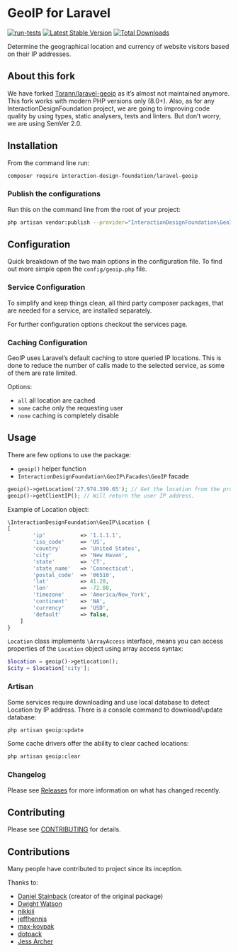 # GeoIP for Laravel

[![run-tests](https://github.com/InteractionDesignFoundation/laravel-geoip/actions/workflows/run-tests.yml/badge.svg)](https://github.com/InteractionDesignFoundation/laravel-geoip/actions/workflows/run-tests.yml)
[![Latest Stable Version](https://poser.pugx.org/interaction-design-foundation/laravel-geoip/v/stable.png)](https://packagist.org/packages/interaction-design-foundation/laravel-geoip)
[![Total Downloads](https://poser.pugx.org/interaction-design-foundation/laravel-geoip/downloads.png)](https://packagist.org/packages/interaction-design-foundation/laravel-geoip)

Determine the geographical location and currency of website visitors based on their IP addresses.


## About this fork

We have forked [Torann/laravel-geoip](https://github.com/Torann/laravel-geoip) as it’s almost not maintained anymore.
This fork works with modern PHP versions only (8.0+).
Also, as for any InteractionDesignFoundation project, we are going to improving code quality by using types, static analysers, tests and linters.
But don’t worry, we are using SemVer 2.0.


## Installation

From the command line run:

```sh
composer require interaction-design-foundation/laravel-geoip
```


### Publish the configurations

Run this on the command line from the root of your project:
```sh
php artisan vendor:publish --provider="InteractionDesignFoundation\GeoIP\GeoIPServiceProvider" --tag=config
```


## Configuration

Quick breakdown of the two main options in the configuration file.
To find out more simple open the `config/geoip.php` file.


### Service Configuration

To simplify and keep things clean, all third party composer packages, that are needed for a service, are installed separately.

For further configuration options checkout the services page.


### Caching Configuration

GeoIP uses Laravel’s default caching to store queried IP locations.
This is done to reduce the number of calls made to the selected service, as some of them are rate limited.

Options:
 - `all` all location are cached
 - `some` cache only the requesting user
 - `none` caching is completely disable


## Usage

There are few options to use the package:
 - `geoip()` helper function
 - `InteractionDesignFoundation\GeoIP\Facades\GeoIP` facade

```php
geoip()->getLocation('27.974.399.65'); // Get the location from the provided IP.
geoip()->getClientIP(); // Will return the user IP address.
```

Example of Location object:
```php
\InteractionDesignFoundation\GeoIP\Location {
[
        'ip'           => '1.1.1.1',
        'iso_code'     => 'US',
        'country'      => 'United States',
        'city'         => 'New Haven',
        'state'        => 'CT',
        'state_name'   => 'Connecticut',
        'postal_code'  => '06510',
        'lat'          => 41.28,
        'lon'          => -72.88,
        'timezone'     => 'America/New_York',
        'continent'    => 'NA',
        'currency'     => 'USD',
        'default'      => false,
    ]
}
```

`Location` class implements `\ArrayAccess` interface, means you can access properties of the `Location` object using array access syntax:
```php
$location = geoip()->getLocation();
$city = $location['city'];
```

### Artisan

Some services require downloading and use local database to detect Location by IP address.
There is a console command to download/update database:
```sh
php artisan geoip:update
```

Some cache drivers offer the ability to clear cached locations:
```sh
php artisan geoip:clear
```

### Changelog

Please see [Releases](https://github.com/InteractionDesignFoundation/laravel-geoip/releases) for more information on what has changed recently.


## Contributing

Please see [CONTRIBUTING](.github/CONTRIBUTING.md) for details.


## Contributions

Many people have contributed to project since its inception.

Thanks to:

- [Daniel Stainback](https://github.com/Torann) (creator of the original package)
- [Dwight Watson](https://github.com/dwightwatson)
- [nikkiii](https://github.com/nikkiii)
- [jeffhennis](https://github.com/jeffhennis)
- [max-kovpak](https://github.com/max-kovpak)
- [dotpack](https://github.com/dotpack)
- [Jess Archer](https://github.com/jessarcher)
